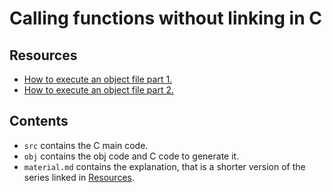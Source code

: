 # Calling functions without linking in C

## Resources

- [How to execute an object file part 1.](https://blog.cloudflare.com/how-to-execute-an-object-file-part-1)
- [How to execute an object file part 2.](https://blog.cloudflare.com/how-to-execute-an-object-file-part-2)


## Contents

- ``src`` contains the C main code.
- ``obj`` contains the obj code and C code to generate it.
- `material.md` contains the explanation, that is a shorter version of the series linked in [Resources](##Resources).
